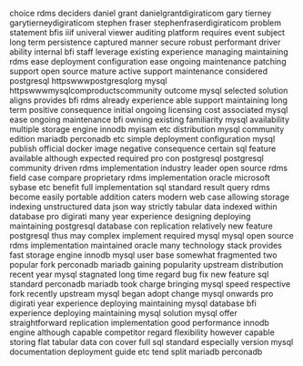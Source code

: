 choice rdms deciders daniel grant danielgrantdigiraticom gary tierney garytierneydigiraticom stephen fraser stephenfraserdigiraticom problem statement bfis iiif univeral viewer auditing platform requires event subject long term persistence captured manner secure robust performant driver ability internal bfi staff leverage existing experience managing maintaining rdms ease deployment configuration ease ongoing maintenance patching support open source mature active support maintenance considered postgresql httpswwwpostgresqlorg mysql httpswwwmysqlcomproductscommunity outcome mysql selected solution aligns provides bfi rdms already experience able support maintaining long term positive consequence initial ongoing licensing cost associated mysql ease ongoing maintenance bfi owning existing familiarity mysql availability multiple storage engine innodb myisam etc distribution mysql community edition mariadb perconadb etc simple deployment configuration mysql publish official docker image negative consequence certain sql feature available although expected required pro con postgresql postgresql community driven rdms implementation industry leader open source rdms field case compare proprietary rdms implementation oracle microsoft sybase etc benefit full implementation sql standard result query rdms become easily portable addition caters modern web case allowing storage indexing unstructured data json way strictly tabular data indexed within database pro digirati many year experience designing deploying maintaining postgresql database con replication relatively new feature postgresql thus may complex implement required mysql mysql open source rdms implementation maintained oracle many technology stack provides fast storage engine innodb mysql user base somewhat fragmented two popular fork perconadb mariadb gaining popularity upstream distribution recent year mysql stagnated long time regard bug fix new feature sql standard perconadb mariadb took charge bringing mysql speed respective fork recently upstream mysql began adopt change mysql onwards pro digirati year experience deploying maintaining mysql database bfi experience deploying maintaining mysql solution mysql offer straightforward replication implementation good performance innodb engine although capable competitor regard flexibility however capable storing flat tabular data con cover full sql standard especially version mysql documentation deployment guide etc tend split mariadb perconadb